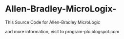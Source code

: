 Allen-Bradley-MicroLogix-
=========================
This Source Code for Allen-Bradley MicroLogic

and more information, visit to program-plc.blogspot.com
